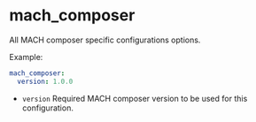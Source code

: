 # mach_composer

All MACH composer specific configurations options.

Example:

```yaml
mach_composer:
  version: 1.0.0
```

- `version` Required MACH composer version to be used for this configuration.
